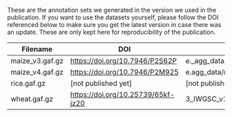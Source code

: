 These are the annotation sets we generated in the version we used in the publication. If you want to use the datasets yourself, please follow the DOI referenced below to make sure you get the latest version in case there was an update. These are only kept here for reproducibility of the publication.

| Filename        | DOI                                | Filepath under DOI                          |
|-----------------|------------------------------------|---------------------------------------------|
| maize_v3.gaf.gz | https://doi.org/10.7946/P2S62P     | e._agg_data/maize_v3.agg.nr.gaf.gz          |
| maize_v4.gaf.gz | https://doi.org/10.7946/P2M925     | e.agg_data/maize.B73.AGPv4.aggregate.gaf.gz |
| rice.gaf.gz     | [not published yet]                | [not published yet]                         |
| wheat.gaf.gz    | https://doi.org/10.25739/65kf-jz20 | 3_IWGSC_v1.1_HC.cleaned.gaf.gz              |
